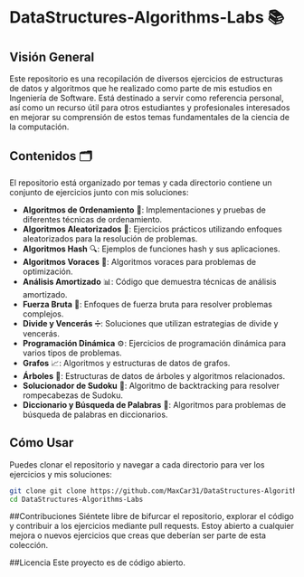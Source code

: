 # DataStructures-Algorithms-Labs  📚

## Visión General
Este repositorio es una recopilación de diversos ejercicios de estructuras de datos y algoritmos que he realizado como parte de mis estudios en Ingeniería de Software. Está destinado a servir como referencia personal, así como un recurso útil para otros estudiantes y profesionales interesados en mejorar su comprensión de estos temas fundamentales de la ciencia de la computación.

## Contenidos 🗂️
El repositorio está organizado por temas y cada directorio contiene un conjunto de ejercicios junto con mis soluciones:

- **Algoritmos de Ordenamiento** 🔢: Implementaciones y pruebas de diferentes técnicas de ordenamiento.
- **Algoritmos Aleatorizados** 🎲: Ejercicios prácticos utilizando enfoques aleatorizados para la resolución de problemas.
- **Algoritmos Hash** 🔍: Ejemplos de funciones hash y sus aplicaciones.
- **Algoritmos Voraces** 🦅: Algoritmos voraces para problemas de optimización.
- **Análisis Amortizado** 📊: Código que demuestra técnicas de análisis amortizado.
- **Fuerza Bruta** 💪: Enfoques de fuerza bruta para resolver problemas complejos.
- **Divide y Vencerás** ➗: Soluciones que utilizan estrategias de divide y vencerás.
- **Programación Dinámica** ⚙️: Ejercicios de programación dinámica para varios tipos de problemas.
- **Grafos** 📈: Algoritmos y estructuras de datos de grafos.
- **Árboles** 🌳: Estructuras de datos de árboles y algoritmos relacionados.
- **Solucionador de Sudoku** 🧩: Algoritmo de backtracking para resolver rompecabezas de Sudoku.
- **Diccionario y Búsqueda de Palabras** 📖: Algoritmos para problemas de búsqueda de palabras en diccionarios.


## Cómo Usar
Puedes clonar el repositorio y navegar a cada directorio para ver los ejercicios y mis soluciones:

```bash
git clone git clone https://github.com/MaxCar31/DataStructures-Algorithms-Labs.git
cd DataStructures-Algorithms-Labs
```

##Contribuciones
Siéntete libre de bifurcar el repositorio, explorar el código y contribuir a los ejercicios mediante pull requests. Estoy abierto a cualquier mejora o nuevos ejercicios que creas que deberían ser parte de esta colección.

##Licencia
Este proyecto es de código abierto.
